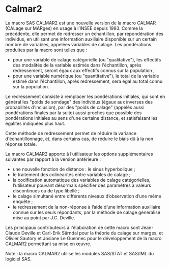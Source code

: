 # Calmar2

La macro SAS CALMAR2 est une nouvelle version de la macro CALMAR (CALage sur MARges) en usage à l’INSEE depuis 1993. Comme la précédente, elle permet de redresser un échantillon, par repondération des individus, en utilisant une information auxiliaire disponible sur un certain nombre de variables, appelées variables de calage. Les pondérations produites par la macro sont telles que :
- pour une variable de calage catégorielle (ou "qualitative"), les effectifs des modalités de la variable estimés dans l'échantillon, après redressement, seront égaux aux effectifs connus sur la population ;
- pour une variable numérique (ou "quantitative"), le total de la variable estimé dans l'échantillon, après redressement, sera égal au total connu sur la population.

Le redressement consiste à remplacer les pondérations initiales, qui sont en général les "poids de sondage" des individus (égaux aux inverses des probabilités d'inclusion), par des "poids de calage" (appelés aussi pondérations finales par la suite) aussi proches que possible des pondérations initiales au sens d'une certaine distance, et satisfaisant les égalités indiquées plus haut.

Cette méthode de redressement permet de réduire la variance d'échantillonnage, et, dans certains cas, de réduire le biais dû à la non réponse totale. 

La macro CALMAR2 apporte à l’utilisateur les options supplémentaires suivantes par rapport à la version antérieure :
- une nouvelle fonction de distance : le sinus hyperbolique ;
- le traitement des colinéarités entre variables de calage ;
- la codification automatique des variables de calage catégorielles, l’utilisateur pouvant désormais spécifier des paramètres à valeurs discontinues ou de type libellé ;
- le calage simultané entre différents niveaux d’observation d’une même enquête ;
- le redressement de la non-réponse à l’aide d’une information auxiliaire connue sur les seuls répondants, par la méthode de calage généralisé mise au point par J.C. Deville.

Les principaux contributeurs à l'élaboration de cette macro sont Jean-Claude Deville et Carl-Erik Särndal pour la théorie du calage sur marges, et Olivier Sautory et Josiane Le Guennec pour le développement de la macro CALMAR2 permettant sa mise en œuvre.

Note : la macro CALMAR2 utilise les modules SAS/STAT et SAS/IML du logiciel SAS.
